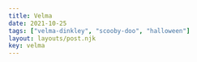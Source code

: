 ```yaml
---
title: Velma
date: 2021-10-25
tags: ["velma-dinkley", "scooby-doo", "halloween"]
layout: layouts/post.njk
key: velma
---
```

